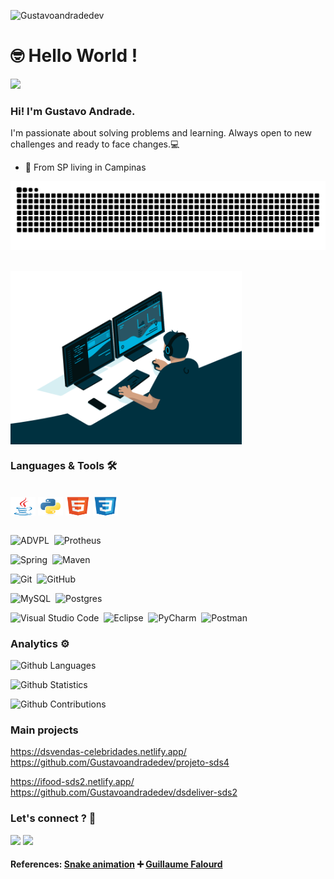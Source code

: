 <p align="left"> <img src="https://komarev.com/ghpvc/?username=Gustavoandradedev&label=Profile%20views&color=129e00&style=plastic" alt="Gustavoandradedev" /> </p>
<h1>🤓 Hello World ! </h1>

![](http://estruyf-github.azurewebsites.net/api/VisitorHit?user=Gustavobjj&repo=Gustavobjj&countColorcountColor)

### Hi! I'm Gustavo Andrade.
I'm passionate about solving problems and learning. Always open to new challenges and ready to face changes.💻

- 📍 From SP living in Campinas


![Snake animation](https://raw.githubusercontent.com/Platane/snk/output/github-contribution-grid-snake.svg)

<div style="display: inline_block"><br>

<img align="center" alt="Coding" width="370" src="https://github.com/MeIzSaiPranav/MeIzSaiPranav/raw/main/gifs/multi.gif">
</div>

### Languages & Tools 🛠

<div style="display: inline_block"><br>
  <img align="center" alt="Gustavo-Java" height="30" width="40" src="https://raw.githubusercontent.com/devicons/devicon/master/icons/java/java-original.svg">
  <img align="center" alt="Gustavo-Python" height="30" width="40" src="https://raw.githubusercontent.com/devicons/devicon/master/icons/python/python-original.svg">
  <img align="center" alt="Gustavo-HTML" height="30" width="40" src="https://raw.githubusercontent.com/devicons/devicon/master/icons/html5/html5-original.svg">
  <img align="center" alt="Gustavo-CSS" height="30" width="40" src="https://raw.githubusercontent.com/devicons/devicon/master/icons/css3/css3-original.svg">
</div>
<br>

![ADVPL](https://img.shields.io/badge/-ADVPL-05122A?style=flat&logo=ADVPL&logoColor=white)&nbsp;
![Protheus](https://img.shields.io/badge/-Protheus-05122A?style=flat&logo=Protheus&logoColor=white)&nbsp;

![Spring](https://img.shields.io/badge/-Spring-05122A?style=flat&logo=spring&logoColor=white)&nbsp;
![Maven](https://img.shields.io/badge/-Maven-05122A?style=flat&logo=apache-maven&logoColor=white)&nbsp;

![Git](https://img.shields.io/badge/-Git-05122A?style=flat&logo=git)&nbsp;
![GitHub](https://img.shields.io/badge/-GitHub-05122A?style=flat&logo=github)&nbsp;

![MySQL](https://img.shields.io/badge/-MySQL-05122A?style=flat&logo=mysql&logoColor=white)&nbsp;
![Postgres](https://img.shields.io/badge/-Postgres-05122A?style=flat&logo=postgresql)&nbsp;

![Visual Studio Code](https://img.shields.io/badge/-Visual%20Studio%20Code-05122A?style=flat&logo=visual-studio-code&logoColor=007ACC)&nbsp;
![Eclipse](https://img.shields.io/badge/-Eclipse-05122A?style=flat&logo=eclipse&logoColor=007ACC)&nbsp;
![PyCharm](https://img.shields.io/badge/-PyCharm-05122A?style=flat&logo=PyCharm&logoColor=007ACC)&nbsp;
![Postman](https://img.shields.io/badge/-Postman-05122A?style=flat&logo=postman)&nbsp;

### Analytics ⚙️

![Github Languages](https://github-readme-stats.vercel.app/api/top-langs/?username=Gustavoandradedev&layout=compact&count_private=true)

![Github Statistics](https://github-readme-stats.vercel.app/api/?username=Gustavoandradedev&count_private=true&show_icons=true)

![Github Contributions](https://github-readme-streak-stats.herokuapp.com/?user=Gustavoandradedev&hide_border=true)

### Main projects
https://dsvendas-celebridades.netlify.app/ <br/>
https://github.com/Gustavoandradedev/projeto-sds4

https://ifood-sds2.netlify.app/ <br/>
https://github.com/Gustavoandradedev/dsdeliver-sds2

### Let's connect ? 🤝

<p align="left">
	<a href="https://www.linkedin.com/in/gustavo-nascimento-andrade-5504aa201/"><img src="https://img.shields.io/badge/-gustavoandrade-0077B5?style=flat&logo=Linkedin&logoColor=white"/></a>
	<a href="https://www.instagram.com/gustavojiu/"><img src="https://img.shields.io/badge/-Instagram-C13584?style=flat&labelColor=C13584&logo=instagram&logoColor=white&link"/></a>
<p/>  

#### References: [Snake animation](https://github.com/Platane/snk) ➕ [Guillaume Falourd](https://dev.to/guifalourd/step-by-step-to-create-a-readme-for-your-github-profile-1i0g)
